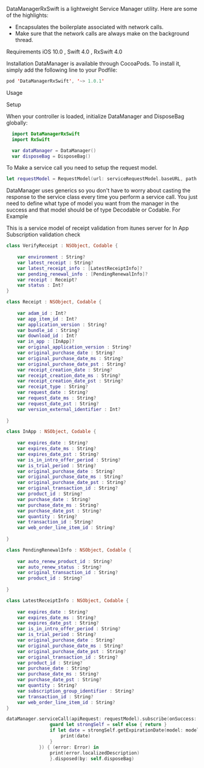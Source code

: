 DataManagerRxSwift is a lightweight Service Manager utility. Here are some of the highlights:

* Encapsulates the boilerplate associated with network calls.
* Make sure that the network calls are always make on the background thread.

Requirements
iOS 10.0
, Swift 4.0
, RxSwift 4.0

Installation
DataManager is available through CocoaPods. To install it, simply add the following line to your Podfile:

```swift
pod 'DataManagerRxSwift', '~> 1.0.1'
```

Usage

Setup

When your controller is loaded, initialize DataManager and DisposeBag globally:

```swift
  import DataManagerRxSwift
  import RxSwift
```

```swift
  var dataManager = DataManager()
  var disposeBag = DisposeBag()
```

To Make a service call you need to setup the request model.


```swift
let requestModel = RequestModel(url: serviceRequestModel.baseURL, path: serviceRequestModel.path.rawValue, method: serviceRequestModel.method.rawValue, header: serviceRequestModel.header, bodyParameters: serviceRequestModel.bodyParameters, getRequestParameters: serviceRequestModel.getRequestParameters)
```
DataManager uses generics so you don't have to worry about casting the response to the service class every time you perform a service call. You just need to define what type of model you want from the manager in the success and that model should be of type Decodable or Codable. For Example

This is a service model of receipt validation from itunes server for In App Subscription validation check

```swift
class VerifyReceipt : NSObject, Codable {
    
    var environment : String?
    var latest_receipt : String?
    var latest_receipt_info : [LatestReceiptInfo]?
    var pending_renewal_info : [PendingRenewalInfo]?
    var receipt : Receipt?
    var status : Int?
}

class Receipt : NSObject, Codable {
    
    var adam_id : Int?
    var app_item_id : Int?
    var application_version : String?
    var bundle_id : String?
    var download_id : Int?
    var in_app : [InApp]?
    var original_application_version : String?
    var original_purchase_date : String?
    var original_purchase_date_ms : String?
    var original_purchase_date_pst : String?
    var receipt_creation_date : String?
    var receipt_creation_date_ms : String?
    var receipt_creation_date_pst : String?
    var receipt_type : String?
    var request_date : String?
    var request_date_ms : String?
    var request_date_pst : String?
    var version_external_identifier : Int?
    
}

class InApp : NSObject, Codable {
    
    var expires_date : String?
    var expires_date_ms : String?
    var expires_date_pst : String?
    var is_in_intro_offer_period : String?
    var is_trial_period : String?
    var original_purchase_date : String?
    var original_purchase_date_ms : String?
    var original_purchase_date_pst : String?
    var original_transaction_id : String?
    var product_id : String?
    var purchase_date : String?
    var purchase_date_ms : String?
    var purchase_date_pst : String?
    var quantity : String?
    var transaction_id : String?
    var web_order_line_item_id : String?
    
}

class PendingRenewalInfo : NSObject, Codable {
    
    var auto_renew_product_id : String?
    var auto_renew_status : String?
    var original_transaction_id : String?
    var product_id : String?
    
}

class LatestReceiptInfo : NSObject, Codable {
    
    var expires_date : String?
    var expires_date_ms : String?
    var expires_date_pst : String?
    var is_in_intro_offer_period : String?
    var is_trial_period : String?
    var original_purchase_date : String?
    var original_purchase_date_ms : String?
    var original_purchase_date_pst : String?
    var original_transaction_id : String?
    var product_id : String?
    var purchase_date : String?
    var purchase_date_ms : String?
    var purchase_date_pst : String?
    var quantity : String?
    var subscription_group_identifier : String?
    var transaction_id : String?
    var web_order_line_item_id : String?
}
```


```swift
dataManager.serviceCall(apiRequest: requestModel).subscribe(onSuccess: { [weak self] (model: VerifyReceipt) in
                guard let strongSelf = self else { return }
                if let date = strongSelf.getExpirationDate(model: model) {
                    print(date)
                }
            }) { (error: Error) in
                print(error.localizedDescription)
                }.disposed(by: self.disposeBag)

```
